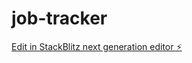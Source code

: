 # job-tracker

[Edit in StackBlitz next generation editor ⚡️](https://stackblitz.com/~/github.com/geeboi147/job-tracker)